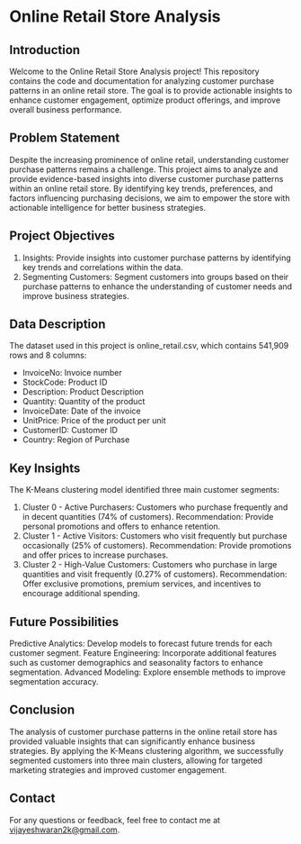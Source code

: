 # Online Retail Store Analysis
## Introduction
Welcome to the Online Retail Store Analysis project! This repository contains the code and documentation for analyzing customer purchase patterns in an online retail store. The goal is to provide actionable insights to enhance customer engagement, optimize product offerings, and improve overall business performance.
## Problem Statement
Despite the increasing prominence of online retail, understanding customer purchase patterns remains a challenge. This project aims to analyze and provide evidence-based insights into diverse customer purchase patterns within an online retail store. By identifying key trends, preferences, and factors influencing purchasing decisions, we aim to empower the store with actionable intelligence for better business strategies.
## Project Objectives
1. Insights: Provide insights into customer purchase patterns by identifying key trends and correlations within the data.
2. Segmenting Customers: Segment customers into groups based on their purchase patterns to enhance the understanding of customer needs and improve business strategies.
## Data Description
The dataset used in this project is online_retail.csv, which contains 541,909 rows and 8 columns:

- InvoiceNo: Invoice number
- StockCode: Product ID
- Description: Product Description
- Quantity: Quantity of the product
- InvoiceDate: Date of the invoice
- UnitPrice: Price of the product per unit
- CustomerID: Customer ID
- Country: Region of Purchase
## Key Insights
The K-Means clustering model identified three main customer segments:

1. Cluster 0 - Active Purchasers: Customers who purchase frequently and in decent quantities (74% of customers).
Recommendation: Provide personal promotions and offers to enhance retention.
2. Cluster 1 - Active Visitors: Customers who visit frequently but purchase occasionally (25% of customers).
Recommendation: Provide promotions and offer prices to increase purchases.
3. Cluster 2 - High-Value Customers: Customers who purchase in large quantities and visit frequently (0.27% of customers).
Recommendation: Offer exclusive promotions, premium services, and incentives to encourage additional spending.
## Future Possibilities
Predictive Analytics: Develop models to forecast future trends for each customer segment.
Feature Engineering: Incorporate additional features such as customer demographics and seasonality factors to enhance segmentation.
Advanced Modeling: Explore ensemble methods to improve segmentation accuracy.
## Conclusion
The analysis of customer purchase patterns in the online retail store has provided valuable insights that can significantly enhance business strategies. By applying the K-Means clustering algorithm, we successfully segmented customers into three main clusters, allowing for targeted marketing strategies and improved customer engagement.
## Contact
For any questions or feedback, feel free to contact me at vijayeshwaran2k@gmail.com.
